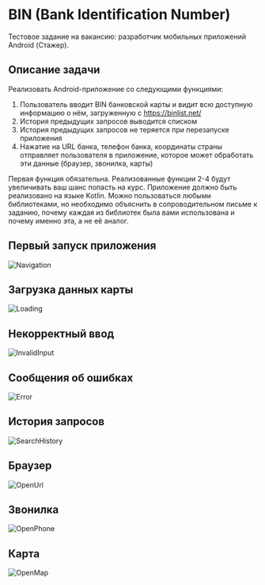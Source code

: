 # BIN (Bank Identification Number)
Тестовое задание на вакансию: разработчик мобильных приложений Android (Стажер). 

## Описание задачи
Реализовать Android-приложение со следующими функциями:
1. Пользователь вводит BIN банковской карты и видит всю доступную информацию о нём,
загруженную с https://binlist.net/
2. История предыдущих запросов выводится списком
3. История предыдущих запросов не теряется при перезапуске приложения
4. Нажатие на URL банка, телефон банка, координаты страны отправляет пользователя в
приложение, которое может обработать эти данные (браузер, звонилка, карты)

Первая функция обязательна. Реализованные функции 2-4 будут увеличивать ваш шанс попасть на
курс.
Приложение должно быть реализовано на языке Kotlin. Можно пользоваться любыми
библиотеками, но необходимо объяснить в сопроводительном письме к заданию, почему каждая
из библиотек была вами использована и почему именно эта, а не её аналог.

## Первый запуск приложения
![Navigation](demo/Navigation.gif)

## Загрузка данных карты
![Loading](demo/Loading.gif)

## Некорректный ввод
![InvalidInput](demo/InvalidInput.gif)

## Сообщения об ошибках
![Error](demo/Error.gif)

## История запросов
![SearchHistory](demo/SearchHistory.gif)

## Браузер
![OpenUrl](demo/OpenUrl.gif)

## Звонилка
![OpenPhone](demo/OpenPhone.gif)

## Карта
![OpenMap](demo/OpenMap.gif)



